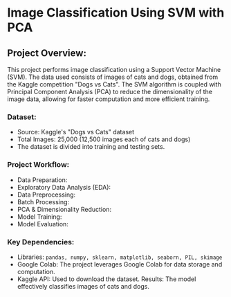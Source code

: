 # Image Classification Using SVM with PCA
## Project Overview:
This project performs image classification using a Support Vector Machine (SVM). The data used consists of images of cats and dogs, obtained from the Kaggle competition "Dogs vs Cats". The SVM algorithm is coupled with Principal Component Analysis (PCA) to reduce the dimensionality of the image data, allowing for faster computation and more efficient training.

### Dataset:
* Source: Kaggle's "Dogs vs Cats" dataset
* Total Images: 25,000 (12,500 images each of cats and dogs)
* The dataset is divided into training and testing sets.

### Project Workflow:
* Data Preparation:
* Exploratory Data Analysis (EDA):
* Data Preprocessing:
* Batch Processing:
* PCA & Dimensionality Reduction:
* Model Training:
* Model Evaluation:

### Key Dependencies:
* Libraries: `pandas, numpy, sklearn, matplotlib, seaborn, PIL, skimage`
* Google Colab: The project leverages Google Colab for data storage and computation.
* Kaggle API: Used to download the dataset.
Results:
The model effectively classifies images of cats and dogs.